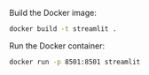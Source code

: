 Build the Docker image:

```sh
docker build -t streamlit .
```

Run the Docker container:

```sh
docker run -p 8501:8501 streamlit
```